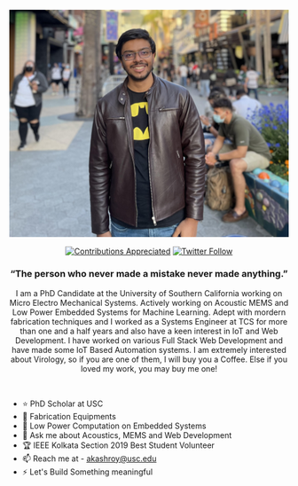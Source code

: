 [![Akash Roy Cover](https://github.com/aroy97/aroy97/blob/master/Universal.jpg)](https://www.AkashRoy.com)
<p align="center">
<a href="#contributing"><img alt="Contributions Appreciated" src="https://img.shields.io/badge/contributions-appreciated-leafgreen?style=for-the-badge&labelColor=black&logo=github"></a>  <a href="https://twitter.com/boy_from_bengal"><img alt="Twitter Follow" src="https://img.shields.io/twitter/follow/boy_from_bengal?style=for-the-badge&color=09f&labelColor=black&logo=twitter&label=@Lyaadkhor_bong"></a>
</p>
<h3 align="center">&ldquo;The person who never made a mistake never made anything.&rdquo;</h3>
<p align="center">I am a PhD Candidate at the University of Southern California working on Micro Electro Mechanical Systems. Actively working on Acoustic MEMS and Low Power Embedded Systems for Machine Learning. Adept with mordern fabrication techniques and 
  I worked as a Systems Engineer at TCS for more than one and a half years and also have a keen interest in IoT and Web Development. I have worked on various Full Stack Web Development and have made some IoT Based Automation systems. I am extremely interested about Virology, so if you are one of them, I will buy you a Coffee. Else if you loved my work, you may buy me one!</p>
<br/>

- ⭐ PhD Scholar at USC
- 🌱 Fabrication Equipments
- 🔭 Low Power Computation on Embedded Systems
- 💬 Ask me about Acoustics, MEMS and Web Development
- 🏆 IEEE Kolkata Section 2019 Best Student Volunteer
- 📫 Reach me at - akashroy@usc.edu
- ⚡ Let's Build Something meaningful
